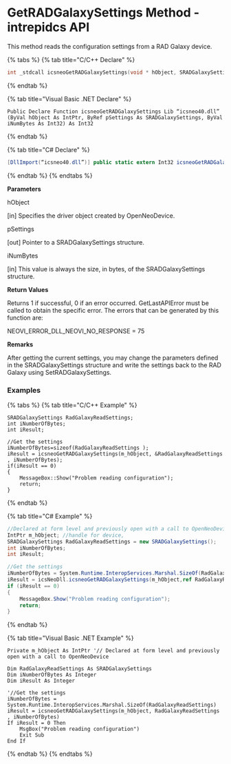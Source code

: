 # GetRADGalaxySettings Method - intrepidcs API

This method reads the configuration settings from a RAD Galaxy device.

{% tabs %}
{% tab title="C/C++ Declare" %}
```cpp
int _stdcall icsneoGetRADGalaxySettings(void * hObject, SRADGalaxySettings *pSettings, int iNumBytes);
```
{% endtab %}

{% tab title="Visual Basic .NET Declare" %}
```vbnet
Public Declare Function icsneoGetRADGalaxySettings Lib “icsneo40.dll” (ByVal hObject As IntPtr, ByRef pSettings As SRADGalaxySettings, ByVal iNumBytes As Int32) As Int32
```
{% endtab %}

{% tab title="C# Declare" %}
```csharp
[DllImport(“icsneo40.dll”)] public static extern Int32 icsneoGetRADGalaxySettings(IntPtr hObject, ref SRADGalaxySettings pSettings, Int32 iNumBytes);
```
{% endtab %}
{% endtabs %}

**Parameters**

hObject

\[in] Specifies the driver object created by OpenNeoDevice.

pSettings

\[out] Pointer to a SRADGalaxySettings structure.

iNumBytes

\[in] This value is always the size, in bytes, of the SRADGalaxySettings structure.

**Return Values**

Returns 1 if successful, 0 if an error occurred. GetLastAPIError must be called to obtain the specific error. The errors that can be generated by this function are:

NEOVI\_ERROR\_DLL\_NEOVI\_NO\_RESPONSE = 75

**Remarks**

After getting the current settings, you may change the parameters defined in the SRADGalaxySettings structure and write the settings back to the RAD Galaxy using SetRADGalaxySettings.

### Examples

{% tabs %}
{% tab title="C/C++ Example" %}
```
SRADGalaxySettings RadGalaxyReadSettings;
int iNumberOfBytes;
int iResult;

//Get the settings
iNumberOfBytes=sizeof(RadGalaxyReadSettings );
iResult = icsneoGetRADGalaxySettings(m_hObject, &RadGalaxyReadSettings , iNumberOfBytes);
if(iResult == 0)
{
    MessageBox::Show("Problem reading configuration");
    return;
}
```
{% endtab %}

{% tab title="C# Example" %}
```csharp
//Declared at form level and previously open with a call to OpenNeoDevice
IntPtr m_hObject; //handle for device,
SRADGalaxySettings RadGalaxyReadSettings = new SRADGalaxySettings();
int iNumberOfBytes;
int iResult;

//Get the settings
iNumberOfBytes = System.Runtime.InteropServices.Marshal.SizeOf(RadGalaxyReadSettings);
iResult = icsNeoDll.icsneoGetRADGalaxySettings(m_hObject,ref RadGalaxyReadSettings , iNumberOfBytes);
if (iResult == 0)
{
    MessageBox.Show("Problem reading configuration");
    return;
}
```
{% endtab %}

{% tab title="Visual Basic .NET Example" %}
```vbnet
Private m_hObject As IntPtr '// Declared at form level and previously open with a call to OpenNeoDevice

Dim RadGalaxyReadSettings As SRADGalaxySettings
Dim iNumberOfBytes As Integer
Dim iResult As Integer

'//Get the settings
iNumberOfBytes = System.Runtime.InteropServices.Marshal.SizeOf(RadGalaxyReadSettings)
iResult = icsneoGetRADGalaxySettings(m_hObject, RadGalaxyReadSettings , iNumberOfBytes)
If iResult = 0 Then
    MsgBox("Problem reading configuration")
    Exit Sub
End If
```
{% endtab %}
{% endtabs %}
